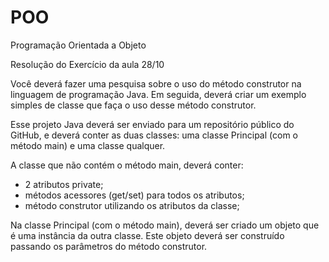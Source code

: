 # POO
Programação Orientada a Objeto

Resolução do Exercício da aula 28/10

Você deverá fazer uma pesquisa sobre o uso do método construtor na linguagem de programação Java. Em seguida, deverá criar um exemplo simples de classe que faça o uso desse método construtor.

Esse projeto Java deverá ser enviado para um repositório público do GitHub, e deverá conter as duas classes: uma classe Principal (com o método main) e uma classe qualquer.

A classe que não contém o método main, deverá conter:

- 2 atributos private;
- métodos acessores (get/set) para todos os atributos;
- método construtor utilizando os atributos da classe;

Na classe Principal (com o método main), deverá ser criado um objeto que é uma instância da outra classe. Este objeto deverá ser construído passando os parâmetros do método construtor.
